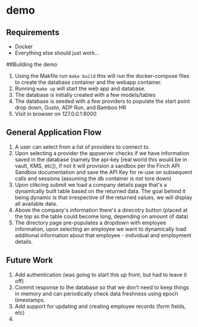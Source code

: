 # demo

## Requirements
- Docker
- Everything else should just work...

##Building the demo

1. Using the Makfile run `make build`  this will run the docker-compose files to create the database container and the webapp container.
2. Running `make up` will start the web app and database. 
3. The database is initially created with a few models/tables
4. The database is seeded with a few providers to populate the start point drop down, Gusto, ADP Run, and Bamboo HR
5. Visit in browser on 127.0.0.1:8000

## General Application Flow

1. A user can select from a list of providers to connect to.
2. Upon selecting a provider the appserver checks if we have information saved in the database (namely the api-key [real world this would be in vault, KMS, etc]), if not it will provision a sandbox per the Finch API Sandbox documentation and save the API Key for re-use on subsequent calls and sessions (assuming the db container is not tore down)
3. Upon clikcing submit we load a company details page that's a dynamically built table based on the returned data. The goal behind it being dynamic is that irrespective of the returned values, we will display all available data. 
4. Above the company's information there's a direcotry button (placed at the top as the table could become long, depending on amount of data)
5. The directory page pre-populates a dropdown with employee information, upon selecting an employee we want to dynamically load additional information about that employee - individual and employment details.

## Future Work

1. Add authentication (was going to start this up front, but had to leave it off)
2. Commit response to the database so that we don't need to keep things in memory and can periodically check data freshness using epoch timestamps.
3. Add support for updating and creating employee records (form fields, etc)
4. 